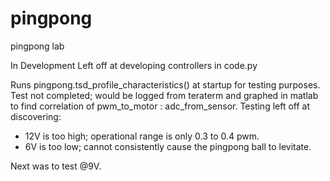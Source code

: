 # pingpong
 pingpong lab

In Development
Left off at developing controllers in code.py

Runs pingpong.tsd_profile_characteristics() at startup for testing purposes.
Test not completed; would be logged from teraterm and graphed in matlab to find correlation of pwm_to_motor : adc_from_sensor.
Testing left off at discovering:
- 12V is too high; operational range is only 0.3 to 0.4 pwm.
- 6V is too low; cannot consistently cause the pingpong ball to levitate.

Next was to test @9V.


